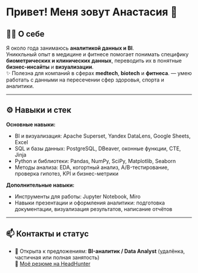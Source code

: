 # Привет! Меня зовут Анастасия 👋

## 🧑‍💻 О себе
Я около года занимаюсь **аналитикой данных и BI**.  
Униккльный опыт в медицине и фитнесе помогает понимать специфику **биометрических и клинических данных**, переводить их в понятные **бизнес-инсайты** и **визуализации**.  
✨ Полезна для компаний в сферах **medtech**, **biotech** и **фитнеса**. — умею работать с данными на пересечении сфер здоровья, спорта и аналитики.

---

## ⚙️ Навыки и стек

**Основные навыки:**  
- BI и визуализация: Apache Superset, Yandex DataLens, Google Sheets, Excel  
- SQL и базы данных: PostgreSQL, DBeaver, оконные функции, CTE, Jinja  
- Python и библиотеки: Pandas, NumPy, SciPy, Matplotlib, Seaborn  
- Методы анализа: EDA, когортный анализ, A/B-тестирование, проверка гипотез, KPI и бизнес-метрики  

**Дополнительные навыки:**  
- Инструменты для работы: Jupyter Notebook, Miro  
- Навыки презентации и оформления аналитики: подготовка документации, визуализация результатов, написание отчётов  

---

## 📫 Контакты и статус
- 💼 Открыта к предложениям: **BI-аналитик / Data Analyst** (удалёнка, частичная или полная занятость)  
🔗 [Моё резюме на HeadHunter](https://hh.ru/resume/68968528ff0f5f24fc0039ed1f50574a364931)


